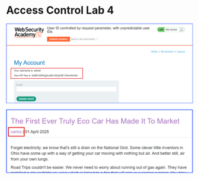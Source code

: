 # Access Control Lab 4

![AccessControlLab4_1_myAPI-Key](Images/AccessControlLab4_1_myAPI-Key.png)

![AccessControlLab4_2_carlosPost](Images/AccessControlLab4_2_carlosPost.png)

